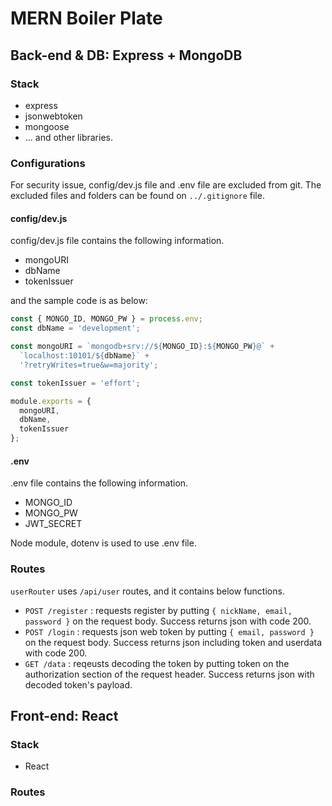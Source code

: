 # MERN Boiler Plate

## Back-end & DB: Express + MongoDB

### Stack

- express
- jsonwebtoken
- mongoose
- ... and other libraries.

### Configurations

For security issue, config/dev.js file and .env file are excluded from git. The excluded files and folders can be found on `../.gitignore` file.

#### config/dev.js

config/dev.js file contains the following information.

- mongoURI
- dbName
- tokenIssuer

and the sample code is as below:

```javascript
const { MONGO_ID, MONGO_PW } = process.env;
const dbName = 'development';

const mongoURI = `mongodb+srv://${MONGO_ID}:${MONGO_PW}@` + 
  `localhost:10101/${dbName}` +
  '?retryWrites=true&w=majority';

const tokenIssuer = 'effort';

module.exports = {
  mongoURI,
  dbName,
  tokenIssuer
};
```

#### .env

.env file contains the following information.

- MONGO_ID
- MONGO_PW
- JWT_SECRET

Node module, dotenv is used to use .env file.

### Routes

`userRouter` uses `/api/user` routes, and it contains below functions.

- `POST /register` : requests register by putting `{ nickName, email, password }` on the request body. Success returns json with code 200.
- `POST /login` : requests json web token by putting `{ email, password }` on the request body. Success returns json including token and userdata with code 200.
- `GET /data` : reqeusts decoding the token by putting token on the authorization section of the request header. Success returns json with decoded token's payload.

## Front-end: React

### Stack

- React

### Routes


